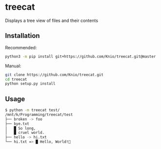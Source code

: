 # treecat

Displays a tree view of files and their contents

## Installation

Recommended:
```sh
python3 -m pip install git+https://github.com/Knio/treecat.git@master
```

Manual:
```sh
git clone https://github.com/Knio/treecat.git
cd treecat
python setup.py install
```


## Usage

```sh
$ python -m treecat test/
/mnt/k/Programming/treecat/test
├── broken -> foo
├── bye.txt
│   █ So long,
│   █ cruel world.
├── hello -> hi.txt
└── hi.txt => █ Hello, World!
```
